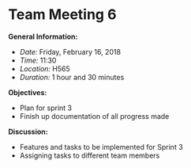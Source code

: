 # Team Meeting 6

**General Information:**
- *Date:* Friday, February 16, 2018
- *Time:* 11:30
- *Location:* H565 
- *Duration:* 1 hour and 30 minutes

**Objectives:**
- Plan for sprint 3
- Finish up documentation of all progress made

**Discussion:**
- Features and tasks to be implemented for Sprint 3
- Assigning tasks to different team members 

